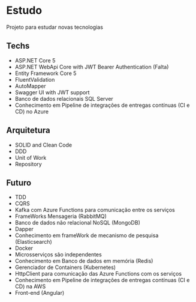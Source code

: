 # Estudo

Projeto para estudar novas tecnologias 

## Techs

- ASP.NET Core 5
- ASP.NET WebApi Core with JWT Bearer Authentication (Falta)
- Entity Framework Core 5
- FluentValidation
- AutoMapper
- Swagger UI with JWT support
- Banco de dados relacionais SQL Server 
- Conhecimento em Pipeline de integrações de entregas contínuas (CI e CD) no Azure

## Arquitetura

- SOLID and Clean Code
- DDD
- Unit of Work
- Repository

## Futuro

- TDD
- CQRS
- Kafka com Azure Functions para comunicação entre os serviços
- FrameWorks Mensageria (RabbitMQ)
- Banco de dados não relacional NoSQL (MongoDB) 
- Dapper
- Conhecimento em frameWork de mecanismo de pesquisa (Elasticsearch)
- Docker
- Microsserviços são independentes
- Conhecimento em Banco de dados em memória (Redis)
- Gerenciador de Containers (Kubernetes)
- HttpClient para comunicação das Azure Functions com os serviços
- Conhecimento em Pipeline de integrações de entregas contínuas (CI e CD) na AWS
- Front-end (Angular)
